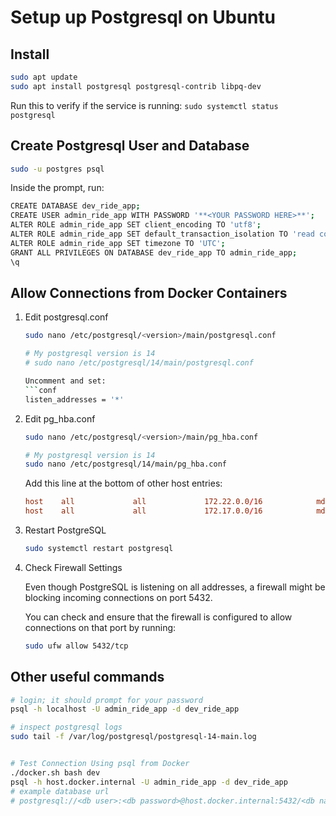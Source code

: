 # Setup up Postgresql on Ubuntu

## Install

```bash
sudo apt update
sudo apt install postgresql postgresql-contrib libpq-dev
```

Run this to verify if the service is running: ```sudo systemctl status postgresql```

## Create Postgresql User and Database

```bash
sudo -u postgres psql
```

Inside the prompt, run:

```bash
CREATE DATABASE dev_ride_app;
CREATE USER admin_ride_app WITH PASSWORD '**<YOUR PASSWORD HERE>**';
ALTER ROLE admin_ride_app SET client_encoding TO 'utf8';
ALTER ROLE admin_ride_app SET default_transaction_isolation TO 'read committed';
ALTER ROLE admin_ride_app SET timezone TO 'UTC';
GRANT ALL PRIVILEGES ON DATABASE dev_ride_app TO admin_ride_app;
\q
```

## Allow Connections from Docker Containers

1. Edit postgresql.conf

   ```bash
   sudo nano /etc/postgresql/<version>/main/postgresql.conf

   # My postgresql version is 14
   # sudo nano /etc/postgresql/14/main/postgresql.conf

   Uncomment and set:
   ```conf
   listen_addresses = '*'
   ```

2. Edit pg_hba.conf

   ```bash
   sudo nano /etc/postgresql/<version>/main/pg_hba.conf

   # My postgresql version is 14
   sudo nano /etc/postgresql/14/main/pg_hba.conf
   ```

   Add this line at the bottom of other host entries:

   ```conf
   host    all             all             172.22.0.0/16            md5
   host    all             all             172.17.0.0/16            md5
   ```

3. Restart PostgreSQL

   ```bash
   sudo systemctl restart postgresql
   ```

4. Check Firewall Settings

   Even though PostgreSQL is listening on all addresses, a firewall might be blocking incoming connections on port 5432.

   You can check and ensure that the firewall is configured to allow connections on that port by running:

   ```bash
   sudo ufw allow 5432/tcp
   ```

## Other useful commands

```bash
# login; it should prompt for your password
psql -h localhost -U admin_ride_app -d dev_ride_app

# inspect postgresql logs
sudo tail -f /var/log/postgresql/postgresql-14-main.log


# Test Connection Using psql from Docker
./docker.sh bash dev
psql -h host.docker.internal -U admin_ride_app -d dev_ride_app
# example database url
# postgresql://<db user>:<db password>@host.docker.internal:5432/<db name>
```
